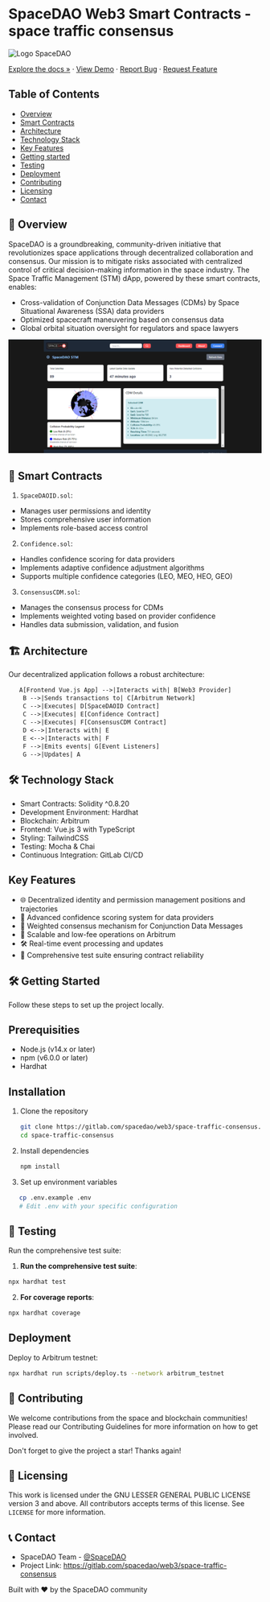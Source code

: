 # SpaceDAO Web3 Smart Contracts - space traffic consensus

![Logo SpaceDAO](https://spacedao.ai/static/img/spacedao-logo.png)

[Explore the docs »](https://gitlab.com/spacedao/web3/space-traffic-consensus)
· [View Demo](https://spacedao.ai/) · [Report Bug](https://gitlab.com/spacedao/web3/space-traffic-consensus/-/issues) · [Request Feature](https://gitlab.com/spacedao/web3/space-traffic-consensus/-/issues)

## Table of Contents

- [Overview](#overview)
- [Smart Contracts](#smart-contracts)
- [Architecture](#architecture)
- [Technology Stack](#technology-stack)
- [Key Features](#key-features)
- [Getting started](#getting-started)
- [Testing](#testing)
- [Deployment](#deployment)
- [Contributing](#contributing)
- [Licensing](#-licensing)
- [Contact](#-contact)

## 🚀 Overview

SpaceDAO is a groundbreaking, community-driven initiative that revolutionizes space applications through decentralized collaboration and consensus. Our mission is to mitigate risks associated with centralized control of critical decision-making information in the space industry.
The Space Traffic Management (STM) dApp, powered by these smart contracts, enables:

- Cross-validation of Conjunction Data Messages (CDMs) by Space Situational Awareness (SSA) data providers
- Optimized spacecraft maneuvering based on consensus data
- Global orbital situation oversight for regulators and space lawyers

![HomePage](public/screenshots/spacedao_homepage.png)

## 💼 Smart Contracts

1. `SpaceDAOID.sol`:

- Manages user permissions and identity
- Stores comprehensive user information
- Implements role-based access control

2. `Confidence.sol`:

- Handles confidence scoring for data providers
- Implements adaptive confidence adjustment algorithms
- Supports multiple confidence categories (LEO, MEO, HEO, GEO)

3. `ConsensusCDM.sol`:

- Manages the consensus process for CDMs
- Implements weighted voting based on provider confidence
- Handles data submission, validation, and fusion

## 🏗 Architecture

Our decentralized application follows a robust architecture:

```graph TD
   A[Frontend Vue.js App] -->|Interacts with| B[Web3 Provider]
    B -->|Sends transactions to| C[Arbitrum Network]
    C -->|Executes| D[SpaceDAOID Contract]
    C -->|Executes| E[Confidence Contract]
    C -->|Executes| F[ConsensusCDM Contract]
    D <-->|Interacts with| E
    E <-->|Interacts with| F
    F -->|Emits events| G[Event Listeners]
    G -->|Updates| A
```

## 🛠 Technology Stack

- Smart Contracts: Solidity ^0.8.20
- Development Environment: Hardhat
- Blockchain: Arbitrum
- Frontend: Vue.js 3 with TypeScript
- Styling: TailwindCSS
- Testing: Mocha & Chai
- Continuous Integration: GitLab CI/CD

## Key Features

- 🌐 Decentralized identity and permission management positions and trajectories
- 🚨 Advanced confidence scoring system for data providers
- 🤝 Weighted consensus mechanism for Conjunction Data Messages
- 🔗 Scalable and low-fee operations on Arbitrum
- 🛠 Real-time event processing and updates
- 🧪 Comprehensive test suite ensuring contract reliability

## 🛠 Getting Started

Follow these steps to set up the project locally.

## Prerequisities

- Node.js (v14.x or later)
- npm (v6.0.0 or later)
- Hardhat

## Installation

1. Clone the repository

   ```sh
   git clone https://gitlab.com/spacedao/web3/space-traffic-consensus.git
   cd space-traffic-consensus
   ```

2. Install dependencies

   ```sh
   npm install
   ```

3. Set up environment variables

```sh
   cp .env.example .env
   # Edit .env with your specific configuration
```

## 🧪 Testing

Run the comprehensive test suite:

1. **Run the comprehensive test suite**:

```sh
npx hardhat test
```

2. **For coverage reports**:

```sh
npx hardhat coverage
```

## Deployment

Deploy to Arbitrum testnet:

```sh
npx hardhat run scripts/deploy.ts --network arbitrum_testnet
```

## 🤝 Contributing

We welcome contributions from the space and blockchain communities! Please read our Contributing Guidelines for more information on how to get involved.

Don't forget to give the project a star! Thanks again!

## 📜 Licensing

This work is licensed under the GNU LESSER GENERAL PUBLIC LICENSE
version 3 and above. All contributors accepts terms of this license.
See `LICENSE` for more information.

## 📞 Contact

- SpaceDAO Team - [@SpaceDAO](https://www.linkedin.com/company/space-dao-ai/)
- Project Link: https://gitlab.com/spacedao/web3/space-traffic-consensus

Built with ❤️ by the SpaceDAO community

